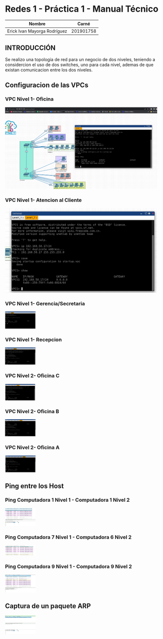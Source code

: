 # Redes 1 - Práctica 1 - Manual Técnico

| Nombre                           | Carné                                      |
|:--------------------------------:|:------------------------------------------:|
| Erick Ivan Mayorga Rodríguez     | 201901758                                 	|

## INTRODUCCIÓN

Se realizo una topologia de red para un negocio de dos niveles, teniendo a considercion el uso de dos switches, uno para cada nivel, ademas de que existan comunicacion entre los dos niveles. 

## Configuracion de las VPCs

### VPC Nivel 1- Oficina
<img src="./Imagenes/VPCOficina.png" alt="drawing" style="width:500px;"/>

### VPC Nivel 1- Atencion al Cliente
<img src="./Imagenes/VCPAtencionAlCliente.png" alt="drawing" style="width:500px;"/>


### VPC Nivel 1- Gerencia/Secretaria 
<img src="./Imagenes/VCPGerencia.png" alt="drawing" style="width:100px;"/>

### VPC Nivel 1- Recepcion
<img src="./Imagenes/VCPRecepcion.png" alt="drawing" style="width:100px;"/>

### VPC Nivel 2- Oficina C
<img src="./Imagenes/VCPOficinaC.png" alt="drawing" style="width:100px;"/>


### VPC Nivel 2- Oficina B
<img src="./Imagenes/VCPOficinaB.png" alt="drawing" style="width:100px;"/>


### VPC Nivel 2- Oficina A
<img src="./Imagenes/VCPOficinaA.png" alt="drawing" style="width:100px;"/>



## Ping entre los Host 

### Ping Computadora 1 Nivel 1 - Computadora 1 Nivel 2
<img src="./Imagenes/ping11-21.png" alt="drawing" style="width:100px;"/>


### Ping Computadora 7 Nivel 1 - Computadora 6 Nivel 2
<img src="./Imagenes/ping17-26.png" alt="drawing" style="width:100px;"/>

### Ping Computadora 9 Nivel 1 - Computadora 9 Nivel 2
<img src="./Imagenes/ping19-29.png" alt="drawing" style="width:100px;"/>


## Captura de un paquete ARP
<img src="./Imagenes/paqueteARP.png" alt="drawing" style="width:100px;"/>


